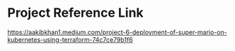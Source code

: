 # Project Reference Link
https://aakibkhan1.medium.com/project-6-deployment-of-super-mario-on-kubernetes-using-terraform-74c7ce79b1f6
